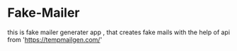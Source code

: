 # Fake-Mailer
this is fake mailer generater app , that creates fake mails with the help of api from 'https://tempmailgen.com/'
